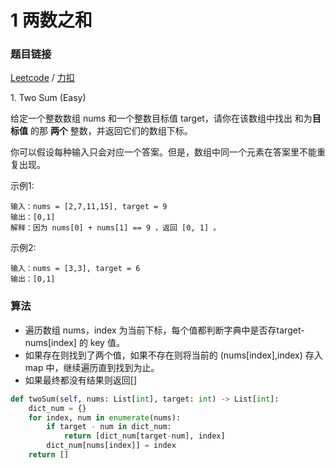 # 1 两数之和

### 题目链接

[Leetcode](https://leetcode.com/problems/two-sum/) / [力扣](https://leetcode-cn.com/problems/two-sum/)

1\. Two Sum (Easy)

给定一个整数数组 nums 和一个整数目标值 target，请你在该数组中找出 和为**目标值** 的那 **两个** 整数，并返回它们的数组下标。

你可以假设每种输入只会对应一个答案。但是，数组中同一个元素在答案里不能重复出现。

示例1:

```
输入：nums = [2,7,11,15], target = 9
输出：[0,1]
解释：因为 nums[0] + nums[1] == 9 ，返回 [0, 1] 。
```

示例2:

```
输入：nums = [3,3], target = 6
输出：[0,1]
```

### 算法

* 遍历数组 nums，index 为当前下标，每个值都判断字典中是否存target-nums[index] 的 key 值。
* 如果存在则找到了两个值，如果不存在则将当前的 (nums[index],index) 存入 map 中，继续遍历直到找到为止。
* 如果最终都没有结果则返回[]

```python
def twoSum(self, nums: List[int], target: int) -> List[int]:
    dict_num = {}
    for index, num in enumerate(nums):
        if target - num in dict_num:
            return [dict_num[target-num], index]
        dict_num[nums[index]] = index
    return []
```

